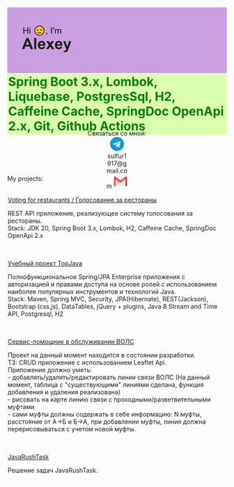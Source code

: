 <h1 align="center"><img src="resources/header.png"/></h1>
<div style="height: 5em;
  display: flex;
  align-items: center;
  justify-content: center">
<h1 style="background: #D9FFAD;
    color: green;
    padding: 2px">
  Spring Boot 3.x, Lombok, Liquebase, PostgresSql, H2, Caffeine Cache, SpringDoc OpenApi 2.x, Git, Github Actions
</h1>
</div>
<br>
<br>
<div align="center">
Связаться со мной:
<div style="width: 10%; height: 35px; border-inline-color: aliceblue;">
<a href="https://t.me/Polyakov_AI" ><img src="resources/telegram.png"/></a>
</div>
<div style="width: 10%; height: 35px;">
sulfur1917@gmail.com  
<img src="resources/gmail.png" role="img"/>
</div>
</div>
<br>
<div style="left: auto">
My projects:
<br>
<br>
<div style="border: 1px solid aliceblue;">
<p>
<a href="https://github.com/sulfur1/voiting-for-restaurant">Voting for restaurants / Голосование за рестораны</a>
<p>
REST API приложение, реализующее систему голосования за рестораны.<br>
Stack: JDK 20, Spring Boot 3.x, Lombok, H2, Caffeine Cache, SpringDoc OpenApi 2.x
</div>
<br>
<div style="border: 1px solid aliceblue;">
<p>
<a href="https://github.com/sulfur1/topjava">Учебный проект TopJava</a>
<p style="justify-content: left"> 
Полнофункциональное Spring/JPA Enterprise приложения c авторизацией и правами доступа на основе ролей с использованием наиболее популярных инструментов и технологий Java.<br>
Stack: Maven, Spring MVC, Security, JPA(Hibernate), REST(Jackson), Bootstrap (css,js), DataTables, jQuery + plugins, Java 8 Stream and Time API, Postgresql, H2
</div>
<br>
<div style="border: 1px solid aliceblue;">
<p>
<a href="https://github.com/sulfur1/vols-helper">Сервис-помощник в обслуживании ВОЛС</a>
<p style="justify-content: left">
Проект на данный момент находится в состоянии разработки.<br>
ТЗ: CRUD приложение с использованием Leaflet Api.<br>
Приложение должно уметь:<br>
- добавлять/удалять/редактировать линии связи ВОЛС (На данный момент, таблица с "существующими" линиями сделана, функция добавления и удаления реализована)<br>
- рисовать на карте линию связи с проходными/разветвительными муфтами<br>
- сами муфты должны содержать в себе информацию: N муфты, расстояние от A->Б и Б->A, при добавлении муфты, линия должна перерисовываться с учетом новой муфты.<br>
</div>
<br>
<div style="border: 1px solid aliceblue;">
<p>
<a href="https://github.com/sulfur1/JavaRushTasks">JavaRushTask</a>
<p style="justify-content: left"> 
Решение задач JavaRushTask.
</div>
</div>
